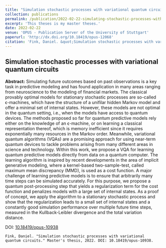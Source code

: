 ```yaml
---
title: "Simulation stochastic processes with variational quantum circuits"
collection: publications
permalink: /publication/2022-02-22-simulating-stochastic-processes-with-variational-quantum-circuits
excerpt: 'This theses is my master theses.'
date: 2022-02-22
venue: 'OPUS - Publication Server of the University of Stuttgart'
paperurl: 'http://dx.doi.org/10.18419/opus-12068'
citation: 'Fink, Daniel. &quot;Simulation stochastic processes with variational quantum circuits.&quot; Master&apos;s thesis, 2022. DOI: <a href="https://doi.org/10.18419/opus-12068">10.18419/opus-12068</a>'
---
```

## Simulation stochastic processes with variational quantum circuits

**Abstract:** Simulating future outcomes based on past observations is a key task in predictive modeling and has found application in many areas ranging from neuroscience to the modeling of financial markets. The classical provably optimal models for stationary stochastic processes are so-called ϵ-machines, which have the structure of a unifilar hidden Markov model and offer a minimal set of internal states. However, these models are not optimal in the quantum setting, i.e., when the models have access to quantum devices. The methods proposed so far for quantum predictive models rely either on the knowledge of an ϵ-machine, or on learning a classical representation thereof, which is memory inefficient since it requires exponentially many resources in the Markov order. Meanwhile, variational quantum algorithms (VQAs) are a promising approach for using near-term quantum devices to tackle problems arising from many different areas in science and technology. Within this work, we propose a VQA for learning quantum predictive models directly from data on a quantum computer. The learning algorithm is inspired by recent developments in the area of implicit generative modeling, where a kernel-based two-sample-test, called maximum mean discrepancy (MMD), is used as a cost function. A major challenge of learning predictive models is to ensure that arbitrarily many time steps can be simulated accurately. For this purpose, we propose a quantum post-processing step that yields a regularization term for the cost function and penalizes models with a large set of internal states. As a proof of concept, we apply the algorithm to a stationary stochastic process and show that the regularization leads to a small set of internal states and a constantly good simulation performance over multiple future time steps, measured in the Kullback-Leibler divergence and the total variation distance.

DOI: [10.18419/opus-10938](https://doi.org/10.18419/opus-12068)

```
Fink, Daniel. "Simulation stochastic processes with variational quantum circuits." Master's thesis, 2022. DOI: 10.18419/opus-10938.
```